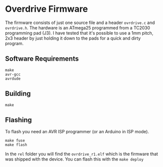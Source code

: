 # Overdrive Firmware
The firmware consists of just one source file and a header `ovrdrive.c` and `ovrdrive.h`. The hardware is an ATmega25 programmed from a TC2030 programming pad (J3). I have tested that it's possible to use a 1mm pitch, 2x3 header by just holding it down to the pads for a quick and dirty program.

## Software Requirements
```
make
avr-gcc
avrdude
```

## Building
```
make
```

## Flashing
To flash you need an AVR ISP programmer (or an Arduino in ISP mode). 
```
make fuse
make flash
```
In the `rel` folder you will find the `ovrdrive_r1.elf` which is the firmware that was shipped with the device. You can flash this with the `make deploy`
